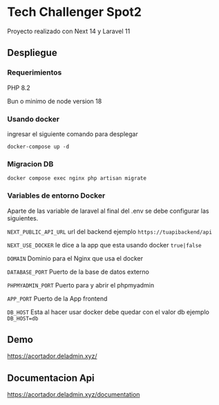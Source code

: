 # Tech Challenger Spot2

Proyecto realizado con Next 14 y Laravel 11

## Despliegue

### Requerimientos

PHP 8.2

Bun o minimo de node version 18

### Usando docker

ingresar el siguiente comando para desplegar

    docker-compose up -d

### Migracion DB
    docker compose exec nginx php artisan migrate

### Variables de entorno Docker
Aparte de las variable de laravel al final del .env se debe configurar las siguientes.

`NEXT_PUBLIC_API_URL` url del backend ejemplo `https://tuapibackend/api`

`NEXT_USE_DOCKER` le dice a la app que esta usando docker `true|false`

`DOMAIN` Dominio para el Nginx que usa el docker

`DATABASE_PORT` Puerto de la base de datos externo

`PHPMYADMIN_PORT` Puerto para y abrir el phpmyadmin

`APP_PORT` Puerto de la App frontend

`DB_HOST` Esta al hacer usar docker debe quedar con el valor db ejemplo `DB_HOST=db`

## Demo

https://acortador.deladmin.xyz/

## Documentacion Api

https://acortador.deladmin.xyz/documentation
